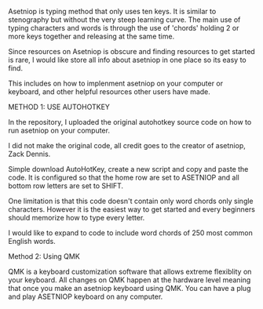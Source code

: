 Asetniop is typing method that only uses ten keys. It is similar to stenography but without the very steep learning curve.
The main use of typing characters and words is through the use of 'chords' holding 2 or more keys together and releasing at the same time.

Since resources on Asetniop is obscure and finding resources to get started is rare, I would like store all info about asetniop in one place so its easy to find.

This includes on how to implenment asetniop on your computer or keyboard, and other helpful resources other users have made.

METHOD 1: USE AUTOHOTKEY

In the repository, I uploaded the original autohotkey source code on how to run asetniop on your computer.

I did not make the original code, all credit goes to the creator of asetniop, Zack Dennis.

Simple download AutoHotKey, create a new script and copy and paste the code. It is configured so that the home row are set to ASETNIOP and all bottom row letters are set to SHIFT.

One limitation is that this code doesn't contain only word chords only single characters. However it is the easiest way to get started and every beginners should memorize how 
to type every letter.

I would like to expand to code to include word chords of 250 most common English words.

Method 2: Using QMK

QMK is a keyboard customization software that allows extreme flexiblity on your keyboard. All changes on QMK happen at the hardware level meaning that once you make an asetniop
keyboard using QMK. You can have a plug and play ASETNIOP keyboard on any computer.


